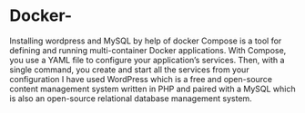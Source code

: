 # Docker-
Installing wordpress and MySQL by help of docker
Compose is a tool for defining and running multi-container Docker applications.
With Compose, you use a YAML file to configure your application’s services.
Then, with a single command, you create and start all the services from your configuration
I have used WordPress  which is a free and open-source content management system written in PHP and paired with a MySQL which is also an open-source relational database management system.
